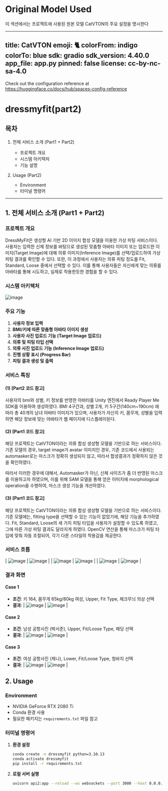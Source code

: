 # Original Model Used
이 섹션에서는 프로젝트에 사용된 원본 모델 CatVTON의 주요 설정을 명시한다

---
title: CatVTON
emoji: 🐈
colorFrom: indigo
colorTo: blue
sdk: gradio
sdk_version: 4.40.0
app_file: app.py
pinned: false
license: cc-by-nc-sa-4.0
---

Check out the configuration reference at https://huggingface.co/docs/hub/spaces-config-reference


# dressmyfit(part2)

## 목차
1. 전체 서비스 소개 (Part1 + Part2)
   - 프로젝트 개요
   - 시스템 아키텍처
   - 기능 설명

2. Usage (Part2)
   - Environment
   - 터미널 명령어

---

## 1. 전체 서비스 소개 (Part1 + Part2)
### 프로젝트 개요
DressMyFit은 생성형 AI 기반 2D 이미지 합성 모델을 이용한 가상 피팅 서비스이다. 사용자는 입력한 신체 정보를 바탕으로 생성된 맞춤형 아바타 이미지 또는 업로드한 이미지(Target Image)에 대해 의류 이미지(Inference Image)를 선택/업로드하여 가상 피팅 결과를 확인할 수 있다. 
또한, 이 과정에서 사용자는 의류 피팅 정도를 Fit, Standard, Loose 중에서 선택할 수 있다. 이를 통해 사용자들은 자신에게 맞는 의류를 아바타를 통해 시도하고, 실제로 착용한듯한 경험을 할 수 있다.


### 시스템 아키텍처
![image](https://github.com/user-attachments/assets/c3d84b44-fba2-498d-aee2-bb82dc006e42)

### 주요 기능
1. **사용자 정보 입력**
2. **BMI/키에 따른 맞춤형 아바타 이미지 생성**
3. **사용자 사진 업로드 기능 (Target Image 업로드)**
4. **의류 및 피팅 타입 선택**
5. **의류 사진 업로드 기능 (Inference Image 업로드)**
6. **진행 상황 표시 (Progress Bar)**
7. **피팅 결과 생성 및 출력**

### 서비스 특징
#### (1) [Part2 코드 참고]
사용자의 bmi와 성별, 키 정보를 반영한 아바타를 Unity 엔진에서 Ready Player Me SDK를 이용하여 생성하였다. BMI 4구간과, 성별 2개, 키 5구간(140cm~190cm) 에 따라 총 40개의 남녀 아바타 이미지가 있으며, 사용자가 자신의 키, 몸무게, 성별을 입력하면 해당 정보에 맞는 아바타가 웹 페이지에 디스플레이된다.

#### (2) [Part1 코드 참고]
해당 프로젝트는 CatVTON이라는 의류 합성 생성형 모델을 기반으로 하는 서비스이다. 
기존 모델의 경우, target image가 avatar 이미지인 경우, 기존 코드에서 사용되는 automasker로는 마스크가 정확히 생성되지 않고, 따라서 합셩결과가 정확하지 않은 것을 확인하였다. 

따라서 이러한 경우에 대해서, Automasker가 아닌, 신체 사이즈가 좀 더 반영된 마스크를 이용하고자 하였으며, 이를 위해 SAM 모델을 통해 얻은 이미지에 morphological operation을 수행하여, 마스크 생성 기능을 개선하였다.

#### (3) [Part1 코드 참고]
해당 프로젝트는 CatVTON이라는 의류 합성 생성형 모델을 기반으로 하는 서비스이다. 
기존 모델에는, fitting type을 선택할 수 있는 기능이 없었기에, 해당 기능을 추가하였다.
Fit, Standard, Loose의 세 가지 피팅 타입을 사용자가 설정할 수 있도록 하였고, 그에 따른 가상 피팅 결과도 달라지게 하였다. OpenCV 연산을 통해 마스크가 피팅 타입에 맞춰 자동 조절되어, 각기 다른 스타일의 착용감을 제공한다.


### 서비스 흐름
| ![image](https://github.com/user-attachments/assets/56948894-2bb0-4eaa-85ca-be8c488773c4) | ![image](https://github.com/user-attachments/assets/1c98b7ba-b980-4e63-bed3-cb49d2d05860) |
| ![image](https://github.com/user-attachments/assets/210d524f-eafa-4e3c-944e-7d1fde5b2d4c) | ![image](https://github.com/user-attachments/assets/61da6782-54c2-4588-aae2-833fc3b94d6a) |
| ![image](https://github.com/user-attachments/assets/5c97fa0f-822b-4c2e-bbc6-8b20ef2131a8) | ![image](https://github.com/user-attachments/assets/d7a238d9-2967-4e3e-bfbf-4852353795fd) |


### 결과 화면
#### Case 1
- **조건**: 키 164, 몸무게 65kg/80kg 여성, Upper, Fit Type, 체크무늬 의상 선택
- **결과**:
| ![image](https://github.com/user-attachments/assets/fb576cf7-3389-4119-97b5-d63a4b611879) | ![image](https://github.com/user-attachments/assets/e52ab042-3f58-4abe-a6ef-3e831ce91328) |

#### Case 2
- **조건**: 남성 공항사진 (박서준), Upper, Fit/Loose Type, 패딩 선택
- **결과**:
| ![image](https://github.com/user-attachments/assets/d7d31d3f-2ab5-4bb2-b3ad-4df637a92d9a) | ![image](https://github.com/user-attachments/assets/40876e3f-51f6-4e9c-bb38-06448bcea0b2) |

#### Case 3
- **조건**: 여성 공항사진 (제니), Lower, Fit/Loose Type, 청바지 선택
- **결과**:
| ![image](https://github.com/user-attachments/assets/ed8335a1-71f8-4e63-b6e4-5d0866ad997a) | ![image](https://github.com/user-attachments/assets/45e9c289-9387-4fa6-838d-dd05cac4d7c2) |

## 2. Usage
### Environment
- NVIDIA GeForce RTX 2080 Ti
- Conda 환경 사용
- 필요한 패키지는 `requirements.txt` 파일 참고

### 터미널 명령어
1. **환경 설정**
   ```bash
   conda create -n dressmyfit python=3.10.13
   conda activate dressmyfit
   pip install -r requirements.txt
   ```

2. **로컬 서버 실행**
   ```bash
   uvicorn api2:app --reload --ws websockets --port 3000 --host 0.0.0.0
   ```

